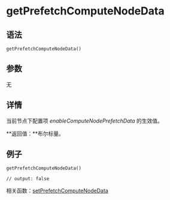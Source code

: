# getPrefetchComputeNodeData

## 语法

`getPrefetchComputeNodeData()`

## 参数

无

## 详情

当前节点下配置项 *enableComputeNodePrefetchData* 的生效值。

**返回值：**布尔标量。

## 例子

```
getPrefetchComputeNodeData()

// output: false
```

相关函数：[setPrefetchComputeNodeData](../s/setprefetchcomputenodedata.md)

